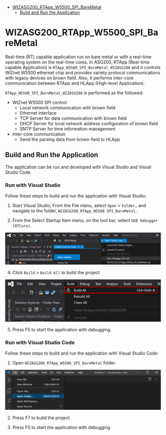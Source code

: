 - [WIZASG200_RTApp_W5500_SPI_BareMetal](#wizasg200_rtapp_w5500_spi_baremetal)
  - [Build and Run the Application](#build-and-run-the-application)

# WIZASG200_RTApp_W5500_SPI_BareMetal

Real-time (RT) capable application run on bare metal or with a real-time operating system on the real-time cores.
In ASG200, RTApp (Real-time capable Application) is `RTApp_W5500_SPI_BareMetal_WIZASG200` and it controls WIZnet W5500 ethernet chip and provides variety protocol communications with legacy devices on brown field. Also, it performs inter-core communication between RTApp and HLApp (High-level Application).

`RTApp_W5500_SPI_BareMetal_WIZASG200` is performed as the followed:

- WIZnet W5500 SPI control
  - Local network communication with brown field
  - Ethernet interface
  - TCP Server for data communication with brown field
  - DHCP Server for local network address configuration of brown field
  - SNTP Server for time information management
- Inter-core communication
  - Send the parsing data from brown field to HLApp

## Build and Run the Application

The application can be run and developed with Visual Studio and Visual Studio Code.

### Run with Visual Studio

Follow these steps to build and run the application with Visual Studio:

1. Start Visual Studio, From the File menu, select `Open` > `Folder…` and navigate to the folder, `WIZASG200_RTApp_W5500_SPI_BareMetal`.

2. From the Select Startup Item menu, on the tool bar, select `GDB Debugger (RTCore)`.

![Visual Studio - Select GDB Debugger](./Docs/references/visual-studio-select-gdb-debugger-rt.png)

4. Click `Build` > `Build All` to build the project

![Visual Studio - Build the project](./Docs/references/visual-studio-build-the-project.png)

5. Press F5 to start the application with debugging.

### Run with Visual Studio Code

Follow these steps to build and run the application with Visual Studio Code:

1. Open `WIZASG200_RTApp_W5500_SPI_BareMetal` folder.

![Visual Studio Code - Open Project Folder](./Docs/references/visual-studio-code-open-project-folder.png)

2. Press F7 to build the project

3. Press F5 to start the application with debugging
